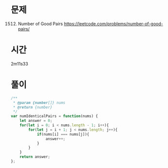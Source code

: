 # 문제
1512. Number of Good Pairs
https://leetcode.com/problems/number-of-good-pairs/
# 시간
2m11s33
# 풀이
```javascript
/**
 * @param {number[]} nums
 * @return {number}
 */
var numIdenticalPairs = function(nums) {
    let answer = 0;
    for(let i = 0; i < nums.length - 1; i++){
        for(let j = i + 1; j < nums.length; j++){
            if(nums[i] === nums[j]){
                answer++;
            }
        }
    }
    return answer;
};
```